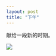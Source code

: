 ```yaml
---
layout: post
title: "下午"
---
```



献给一段新的时期。


![](http://ww2.sinaimg.cn/mw690/9c9ad557jw1e61u3yanxhj20rs11147r.jpg)
